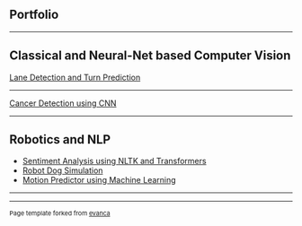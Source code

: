 ## Portfolio

---

## Classical and Neural-Net based Computer Vision

[Lane Detection and Turn Prediction](/Lane_detect)

---
[Cancer Detection using CNN]()

---
## Robotics and NLP

- [Sentiment Analysis using NLTK and Transformers](http://example.com/)
- [Robot Dog Simulation](http://example.com/)
- [Motion Predictor using Machine Learning](http://example.com/)

---




---
<p style="font-size:11px">Page template forked from <a href="https://github.com/evanca/quick-portfolio">evanca</a></p>
<!-- Remove above link if you don't want to attibute -->
